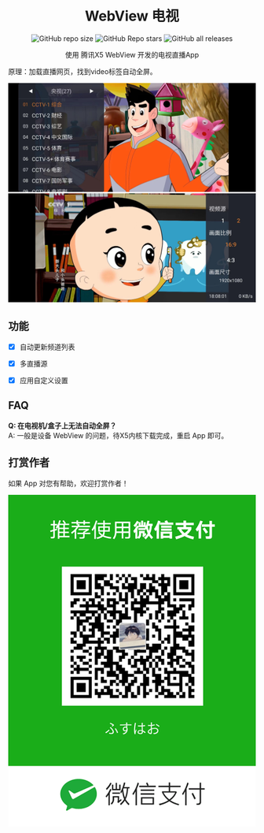 <div align="center">
    <h1>WebView 电视</h1>
<div align="center">

![GitHub repo size](https://img.shields.io/github/repo-size/hxh19950701/WebViewTvLive)
![GitHub Repo stars](https://img.shields.io/github/stars/hxh19950701/WebViewTvLive)
![GitHub all releases](https://img.shields.io/github/downloads/hxh19950701/WebViewTvLive/total)

</div>
    <p>使用 腾讯X5 WebView 开发的电视直播App</p>
</div>
    <p>原理：加载直播网页，找到video标签自动全屏。</p>

    
<img src="./images/image_1.jpg"/>
<br/>
<img src="./images/image_2.jpg"/>


## 功能

- [x] 自动更新频道列表
- [x] 多直播源
- [x] 应用自定义设置


## FAQ
**Q: 在电视机/盒子上无法自动全屏？**
<br/>
A: 一般是设备 WebView 的问题，待X5内核下载完成，重启 App 即可。


## 打赏作者
如果 App 对您有帮助，欢迎打赏作者！

<img src="./images/image_3.png"/>